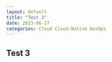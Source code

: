 ```yaml
---
layout: default
title: "Test 3"
date: 2023-06-27
categories: Cloud Cloud-Native DevOps
---
```


## Test 3
